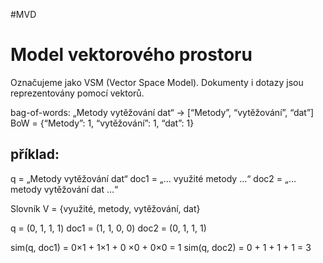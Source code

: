 #MVD 
# Model vektorového prostoru 
Označujeme jako VSM (Vector Space Model). Dokumenty i dotazy jsou reprezentovány pomocí vektorů.

bag-of-words:
„Metody vytěžování dat“ -> \[“Metody”, “vytěžování”, “dat”\] 
BoW = {“Metody”: 1, “vytěžování”: 1, “dat”: 1}

## příklad: 
q = „Metody vytěžování dat“ 
doc1 = „… využité metody …“ 
doc2 = „… metody vytěžování dat …“ 

Slovník V = {využité, metody, vytěžování, dat} 

q = (0, 1, 1, 1) 
doc1 = (1, 1, 0, 0) 
doc2 = (0, 1, 1, 1) 

sim(q, doc1) = 0×1 + 1×1 + 0 ×0 + 0×0 = 1 
sim(q, doc2) = 0 + 1 + 1 + 1 = 3